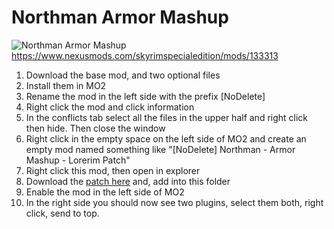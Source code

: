 # Northman Armor Mashup
![Northman Armor Mashup](https://staticdelivery.nexusmods.com/mods/1704/images/133313/133313-1730911443-362793185.png)
https://www.nexusmods.com/skyrimspecialedition/mods/133313

1. Download the base mod, and two optional files
2. Install them in MO2
3. Rename the mod in the left side with the prefix \[NoDelete\]
4. Right click the mod and click information
5. In the conflicts tab select all the files in the upper half and right click then hide. Then close the window
6. Right click in the empty space on the left side of MO2 and create an empty mod named something like "[NoDelete] Northman - Armor Mashup - Lorerim Patch"
7. Right click this mod, then open in explorer
8. Download the [patch here](https://github.com/Grrenix/Lorerim-Armor-Patches/raw/refs/heads/main/Northman%20Armor%20Mashup/Northman%20-%20Armor%20Mashup%20-%20Lorerim%20Patch.esp) and, add into this folder
9. Enable the mod in the left side of MO2
10. In the right side you should now see two plugins, select them both, right click, send to top.
